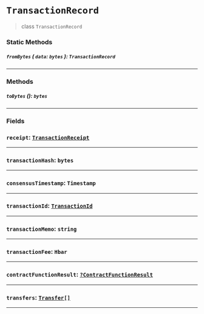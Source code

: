 # `TransactionRecord`

> class `TransactionRecord`

### Static Methods

##### `fromBytes` ( `data`: `bytes` ): `TransactionRecord`

---

### Methods

##### `toBytes` (): `bytes`

---

### Fields

### `receipt`: [`TransactionReceipt`](reference/core/TransactionRecord.md)

---

### `transactionHash`: `bytes`

---

### `consensusTimestamp`: `Timestamp`

---

### `transactionId`: [`TransactionId`](reference/core/TransactionId.md)

---

### `transactionMemo`: `string`

---

### `transactionFee`: `Hbar`

---

### `contractFunctionResult`: [`?ContractFunctionResult`](reference/contract/ContractFunctionResult.md)

---

### `transfers`: [`Transfer[]`](reference/Transfer.md)

---
